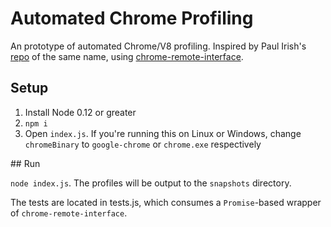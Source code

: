 # Automated Chrome Profiling

An prototype of automated Chrome/V8 profiling. Inspired by Paul Irish's [repo](https://github.com/paulirish/automated-chrome-profiling) of the same name, using [chrome-remote-interface](https://github.com/cyrus-and/chrome-remote-interface).

## Setup

1. Install Node 0.12 or greater
2. `npm i`
3. Open `index.js`. If you're running this on Linux or Windows, change `chromeBinary` to `google-chrome` or `chrome.exe` respectively

## Run

`node index.js`. The profiles will be output to the `snapshots` directory.

The tests are located in tests.js, which consumes a `Promise`-based wrapper of `chrome-remote-interface`.